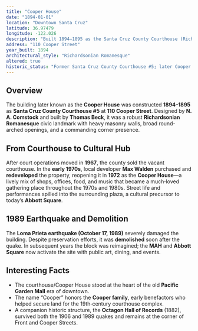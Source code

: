 ```yaml
---
title: "Cooper House"
date: "1894-01-01"
location: "Downtown Santa Cruz"
latitude: 36.97479
longitude: -122.026
description: "Built 1894–1895 as the Santa Cruz County Courthouse (Richardsonian Romanesque). Redeveloped by Max Walden and reopened in 1972 as the Cooper House; demolished after the 1989 Loma Prieta earthquake."
address: "110 Cooper Street"
year_built: 1894
architectural_style: "Richardsonian Romanesque"
altered: true
historic_status: "Former Santa Cruz County Courthouse #5; later Cooper House; site now part of Abbott Square/MAH"
---
```


## Overview

The building later known as the **Cooper House** was constructed **1894–1895** as **Santa Cruz County Courthouse #5** at **110 Cooper Street**. Designed by **N. A. Comstock** and built by **Thomas Beck**, it was a robust **Richardsonian Romanesque** civic landmark with heavy masonry walls, broad round-arched openings, and a commanding corner presence.

## From Courthouse to Cultural Hub

After court operations moved in **1967**, the county sold the vacant courthouse. In the **early 1970s**, local developer **Max Walden** purchased and **redeveloped** the property, reopening it in **1972** as the **Cooper House**—a lively mix of shops, offices, food, and music that became a much‑loved gathering place throughout the 1970s and 1980s. Street life and performances spilled into the surrounding plaza, a cultural precursor to today’s **Abbott Square**.

## 1989 Earthquake and Demolition

The **Loma Prieta earthquake (October 17, 1989)** severely damaged the building. Despite preservation efforts, it was **demolished** soon after the quake. In subsequent years the block was reimagined; the **MAH** and **Abbott Square** now activate the site with public art, dining, and events.

## Interesting Facts

- The courthouse/Cooper House stood at the heart of the old **Pacific Garden Mall** era of downtown.
- The name “Cooper” honors the **Cooper family**, early benefactors who helped secure land for the 19th‑century courthouse complex.
- A companion historic structure, the **Octagon Hall of Records** (1882), survived both the 1906 and 1989 quakes and remains at the corner of Front and Cooper Streets.
